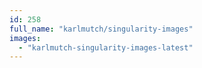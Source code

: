 ```yaml
---
id: 258
full_name: "karlmutch/singularity-images"
images: 
  - "karlmutch-singularity-images-latest"
---
```

